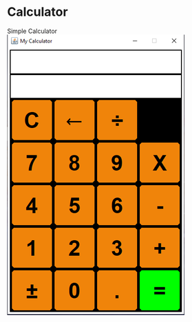 # Calculator
Simple Calculator
![alt text](https://github.com/A-Taiga/Calculator/blob/master/ScreenShot.PNG)
